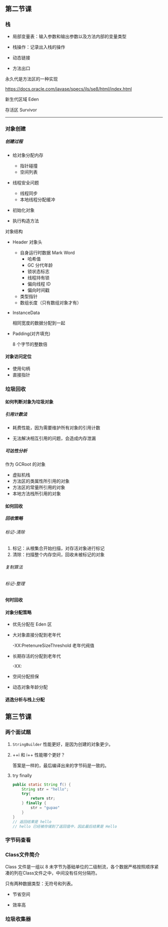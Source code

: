 ## 第二节课

### 栈

* 局部变量表：输入参数和输出参数以及方法内部的变量类型

* 栈操作：记录出入栈的操作

* 动态链接

* 方法出口

永久代是方法区的一种实现

https://docs.oracle.com/javase/specs/jls/se8/html/index.html

新生代区域 Eden 

存活区 Survivor



-------------------------------------

### 对象创建

##### 创建过程

* 给对象分配内存
  * 指针碰撞
  * 空间列表

* 线程安全问题
  * 线程同步
  * 本地线程分配缓冲

* 初始化对象

* 执行构造方法

对象结构

* Header 对象头

  * 自身运行时数据 Mark Word
    * 哈希值
    * GC 分代年龄
    * 锁状态标志
    * 线程持有锁
    * 偏向线程 ID
    * 偏向时间戳
  * 类型指针
  * 数组长度（只有数组对象才有）

* InstanceData

  相同宽度的数据分配到一起

* Padding(对齐填充)

  8 个字节的整数倍

#### 对象访问定位

* 使用句柄
* 直接指针

### 垃圾回收

#### 如何判断对象为垃圾对象

##### 引用计数法

* 耗费性能，因为需要维护所有对象的引用计数

* 无法解决相互引用的问题，会造成内存泄漏

##### 可达性分析

作为 GCRoot 的对象

* 虚拟机栈
* 方法区的类属性所引用的对象
* 方法区的常量所引用的对象
* 本地方法栈所引用的对象

#### 如何回收

##### 回收策略

###### 标记-清除

1. 标记：从根集合开始扫描，对存活对象进行标记
2. 清除：扫描整个内存空间，回收未被标记的对象

###### 复制算法

###### 标记-整理

#### 何时回收

#### 对象分配策略

* 优先分配在 Eden 区

* 大对象直接分配到老年代

  -XX:PretenureSizeThreshold 老年代阀值

* 长期存活的分配到老年代

  -XX:

* 空间分配担保

* 动态对象年龄分配

#### 逃逸分析与栈上分配



## 第三节课

### 两个面试题

1. `StringBuilder` 性能更好，是因为创建的对象更少。

2. ++i 和 i++ 性能哪个更好？

   答案是一样的，最后编译出来的字节码是一致的。

3. try finally

   ```java
   public static String f() {
       String str = "hello";
       try{
           return str;
       } finally {
           str = "gupao"
       }
   }
   // 返回结果是 hello
   // hello 已经被存储到了返回值中，因此最后结果是 Hello
   ```

### 字节码查看

### Class文件简介

Class 文件是一组以 8 未字节为基础单位的二级制流，各个数据严格按照顺序紧凑的列在Class文件之中，中间没有任何分隔符。

只有两种数据类型：无符号和列表。

* 节省空间

* 效率高

### 垃圾收集器